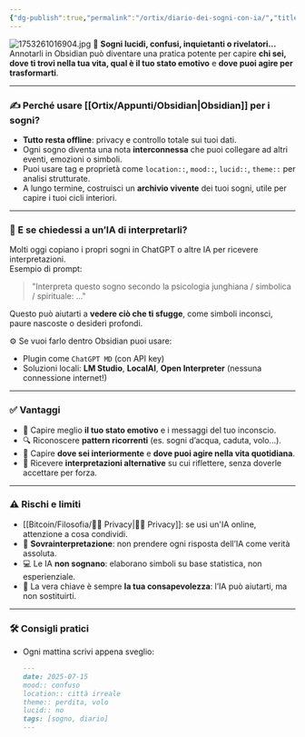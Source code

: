 ```yaml
---
{"dg-publish":true,"permalink":"/ortix/diario-dei-sogni-con-ia/","title":"Usare Obsidian come diario dei sogni","tags":["sogni","diario","obsidian","intelligenza-artificiale","chatgpt","introspezione","salute-mentale","consapevolezza"]}
---
```



![1753261016904.jpg](/img/user/1753261016904.jpg)
🌙 **Sogni lucidi, confusi, inquietanti o rivelatori...**  
Annotarli in Obsidian può diventare una pratica potente per capire **chi sei, dove ti trovi nella tua vita, qual è il tuo stato emotivo** e **dove puoi agire per trasformarti**.

---

### ✍️ Perché usare [[Ortix/Appunti/Obsidian\|Obsidian]] per i sogni?

- **Tutto resta offline**: privacy e controllo totale sui tuoi dati.
- Ogni sogno diventa una nota **interconnessa** che puoi collegare ad altri eventi, emozioni o simboli.
- Puoi usare tag e proprietà come `location::`, `mood::`, `lucid::`, `theme::` per analisi strutturate.
- A lungo termine, costruisci un **archivio vivente** dei tuoi sogni, utile per capire i tuoi cicli interiori.

---

### 🤖 E se chiedessi a un’IA di interpretarli?

Molti oggi copiano i propri sogni in ChatGPT o altre IA per ricevere interpretazioni.  
Esempio di prompt:

> "Interpreta questo sogno secondo la psicologia junghiana / simbolica / spirituale: ..."

Questo può aiutarti a **vedere ciò che ti sfugge**, come simboli inconsci, paure nascoste o desideri profondi.

⚙️ Se vuoi farlo dentro Obsidian puoi usare:
- Plugin come `ChatGPT MD` (con API key)
- Soluzioni locali: **LM Studio**, **LocalAI**, **Open Interpreter** (nessuna connessione internet!)

---

### ✅ Vantaggi

- 🧠 Capire meglio **il tuo stato emotivo** e i messaggi del tuo inconscio.
- 🔍 Riconoscere **pattern ricorrenti** (es. sogni d’acqua, caduta, volo...).
- 🧭 Capire **dove sei interiormente** e **dove puoi agire nella vita quotidiana**.
- 💬 Ricevere **interpretazioni alternative** su cui riflettere, senza doverle accettare per forza.

---

### ⚠️ Rischi e limiti

- [[Bitcoin/Filosofia/🕵️‍♂️ Privacy\|🕵️‍♂️ Privacy]]: se usi un'IA online, attenzione a cosa condividi.
- 🤔 **Sovrainterpretazione**: non prendere ogni risposta dell’IA come verità assoluta.
- 💻 Le IA **non sognano**: elaborano simboli su base statistica, non esperienziale.
- 🔮 La vera chiave è sempre **la tua consapevolezza**: l’IA può aiutarti, ma non sostituirti.

---

### 🛠️ Consigli pratici

- Ogni mattina scrivi appena sveglio:
  ```markdown
  ---
  date: 2025-07-15
  mood:: confuso
  location:: città irreale
  theme:: perdita, volo
  lucid:: no
  tags: [sogno, diario]
  ---